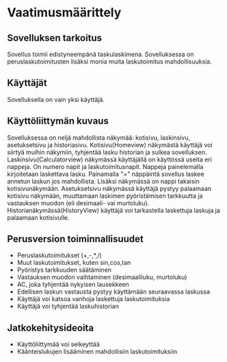 # Vaatimusmäärittely

## Sovelluksen tarkoitus

Sovellus toimii edistyneempänä taskulaskimena. Sovelluksessa on peruslaskutoimitusten lisäksi monia muita laskutoimitus mahdollisuuksia.

## Käyttäjät

Sovelluksella on vain yksi käyttäjä. 


## Käyttöliittymän kuvaus

Sovelluksessa on neljä mahdollista näkymää: kotisivu, laskinsivu, asetuksetsivu ja historiasivu. Kotisivu(Homeview) näkymästä käyttäjä voi siirtyä muihin näkymiin, tyhjentää lasku historian ja sulkea sovelluksen. Laskinsivu(Calculatorview) näkymässä käyttäjällä on käyttössä useita eri nappeja. On numero napit ja laskutoimitusnapit. Nappeja painelemalla kirjoitetaan laskettava lasku. Painamalla "=" näppäintä sovellus laskee annetun laskun jos mahdollista. Lisäksi näkymässä on nappi takaisin kotisivunäkymään. Asetuksetsivu näkymässä käyttäjä pystyy palaamaan kotisivu näkymään, muuttamaan laskimen pyöristämisen tarkkuutta ja vastauksen muodon (eli desimaali- vai murtoluku). Historianäkymässä(HistoryView) käyttäjä voi tarkastella laskettuja laskuja ja palaamaan kotisivulle.  


## Perusversion toiminnallisuudet

- Peruslaskutoimitukset (+,-,*,/) 
- Muut laskutoimitukset, kuten sin,cos,tan 
- Pyöristys tarkkuuden säätäminen
- Vastauksen muodon vaihtaminen (desimaaliluku, murtoluku)
- AC, joka tyhjentää nykyisen lausekkeen 
- Edellisen laskun vastausta pystyy käyttämään seuraavassa laskussa 
- Käyttäjä voi katsoa vanhoja laskettuja laskutoimituksia
- Käyttäjä voi tyhjentää laskuhistorian

## Jatkokehitysideoita

- Käyttöliittymää voi selkeyttää
- Käänteislukujen lisääminen mahdollisiin laskutoimituksiin


